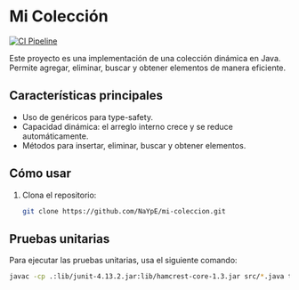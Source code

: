 # Mi Colección

[![CI Pipeline](https://github.com/NaYpE/mi-coleccion/actions/workflows/ci.yml/badge.svg)](https://github.com/NaYpE/mi-coleccion/actions/workflows/ci.yml)

Este proyecto es una implementación de una colección dinámica en Java. Permite agregar, eliminar, buscar y obtener elementos de manera eficiente.

## Características principales
- Uso de genéricos para type-safety.
- Capacidad dinámica: el arreglo interno crece y se reduce automáticamente.
- Métodos para insertar, eliminar, buscar y obtener elementos.

## Cómo usar
1. Clona el repositorio:
   ```bash
   git clone https://github.com/NaYpE/mi-coleccion.git

## Pruebas unitarias
Para ejecutar las pruebas unitarias, usa el siguiente comando:
```bash
javac -cp .:lib/junit-4.13.2.jar:lib/hamcrest-core-1.3.jar src/*.java test/*.java


